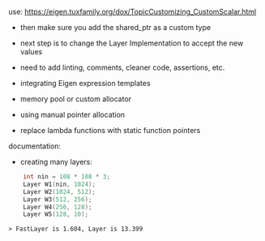 use: https://eigen.tuxfamily.org/dox/TopicCustomizing_CustomScalar.html

- then make sure you add the shared_ptr as a custom type
- next step is to change the Layer Implementation to accept the new values

- need to add linting, comments, cleaner code, assertions, etc.
- integrating Eigen expression templates
- memory pool or custom allocator
- using manual pointer allocation
- replace lambda functions with static function pointers

documentation:

- creating many layers:

```cpp
    int nin = 108 * 108 * 3;
    Layer W1(nin, 1024);
    Layer W2(1024, 512);
    Layer W3(512, 256);
    Layer W4(256, 128);
    Layer W5(128, 10);
```

    > FastLayer is 1.604, Layer is 13.399
